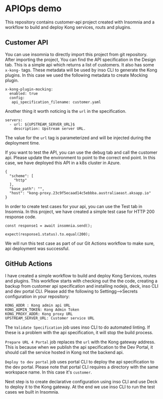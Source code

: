 # APIOps demo
This repository contains customer-api project created with Insomnia and a workflow to build and deploy Kong services, routs and plugins.
## Customer API
You can use insomnia to directly import this project from git repository. After importing the project, You can find the API specification in the Design tab. This is a simple api which returns a list of customers. It also has some ``` x-kong- ``` tags. These metadata will be used by inso CLI to generate the Kong plugins. In this case we used the following metadata to create Mocking plugin.
```
x-kong-plugin-mocking:
  enabled: true
  config:
   api_specification_filename: customer.yaml
```
Another thing it worth noticing is the ``` url ``` in the specification.
```
servers:
  - url: ${UPSTREAM_SERVER_URL}$
    description: Upstream server URL.

```
The value for the ``` url ``` tag is parameterized and will be injected during the deployment time.     

If you want to test the API, you can use the debug tab and call the customer api. Please update the environment to point to the correct end point. In this case, we have deployed this API in a k8s cluster in Azure.
```
{
  "scheme": [
    "http"
  ],
  "base_path": "",
  "host": "kong-proxy.23c9f5ecaad14c5ebbba.australiaeast.aksapp.io"
}
```
In order to create test cases for your api, you can use the Test tab in Insomnia. In this project, we have created a simple test case for HTTP 200 response code.
```
const response1 = await insomnia.send();

expect(response1.status).to.equal(200);

```
We will run this test case as part of our Git Actions workflow to make sure, api deployment was successful.

## GitHub Actions
I have created a simple workflow to build and deploy Kong Services, routes and plugins. This workflow starts with checking out the the code, creating a backup from customer api specification and installing nodejs, deck, inso CLI and dev portal CLI.
Please add the following to Settingg-->Secrets configuration in your repository:
```
KONG_ADDR : Kong admin api URL
KONG_ADMIN_TOKEN: Kong Admin Token
KONG_PROXY_ADDR: Kong proxy URL
UPSTREAM_SERVER_URL: Customer service URL
```

The ```Validate Specification``` job uses inso CLI to do automated linting. If these is a problem with the api specification, it will stop the build process.  

```Prepare URL 4 Portal``` job replaces the  ```url``` with the Kong gateway address. This is because when we publish the api specification to the Dev Portal, it should call the service hosted in Kong not the backend api.  

```Deploy to dev portal``` job uses portal CLI to deploy the api specification to the dev portal. Please note that portal CLI requires a directory with the same workspace name. In this case it's ```customer```.  

Next step is to create declarative configuration using inso CLI and use Deck to deploy it to the Kong gateway.
At the end we use inso CLI to run the test cases we built in Insomnia.    
